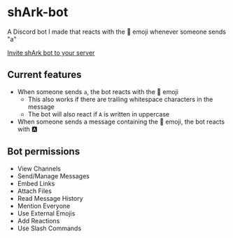 # shArk-bot
A Discord bot I made that reacts with the 🦈 emoji whenever someone sends "a"

[Invite shArk bot to your server](https://discord.com/api/oauth2/authorize?client_id=827910490914684929&permissions=2148002880&scope=bot)

## Current features
- When someone sends `a`, the bot reacts with the 🦈 emoji
  - This also works if there are trailing whitespace characters in the message
  - The bot will also react if `A` is written in uppercase
- When someone sends a message containing the 🦈 emoji, the bot reacts with 🅰

## Bot permissions
- View Channels
- Send/Manage Messages
- Embed Links
- Attach Files
- Read Message History
- Mention Everyone
- Use External Emojis
- Add Reactions
- Use Slash Commands
